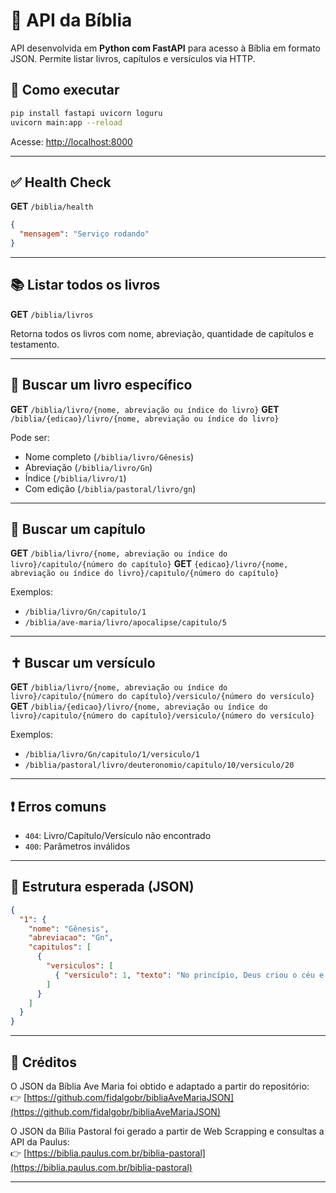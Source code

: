 # 📖 API da Bíblia

API desenvolvida em **Python com FastAPI** para acesso à Bíblia em formato JSON. Permite listar livros, capítulos e versículos via HTTP.

## 🚀 Como executar

```bash
pip install fastapi uvicorn loguru
uvicorn main:app --reload
```

Acesse: [http://localhost:8000](http://localhost:8000)

---

## ✅ Health Check

**GET** `/biblia/health`

```json
{
  "mensagem": "Serviço rodando"
}
```

---

## 📚 Listar todos os livros

**GET** `/biblia/livros`

Retorna todos os livros com nome, abreviação, quantidade de capítulos e testamento.

---

## 📖 Buscar um livro específico

**GET** `/biblia/livro/{nome, abreviação ou índice do livro}`
**GET** `/biblia/{edicao}/livro/{nome, abreviação ou índice do livro}`

Pode ser:
- Nome completo (`/biblia/livro/Gênesis`)
- Abreviação (`/biblia/livro/Gn`)
- Índice (`/biblia/livro/1`)
- Com edição (`/biblia/pastoral/livro/gn`)

---

## 📄 Buscar um capítulo

**GET** `/biblia/livro/{nome, abreviação ou índice do livro}/capitulo/{número do capítulo}`
**GET** `{edicao}/livro/{nome, abreviação ou índice do livro}/capitulo/{número do capítulo}`

Exemplos: 
- `/biblia/livro/Gn/capitulo/1`
- `/biblia/ave-maria/livro/apocalipse/capitulo/5`

---

## ✝ Buscar um versículo

**GET** `/biblia/livro/{nome, abreviação ou índice do livro}/capitulo/{número do capítulo}/versiculo/{número do versículo}`
**GET** `/biblia/{edicao}/livro/{nome, abreviação ou índice do livro}/capitulo/{número do capítulo}/versiculo/{número do versículo}`

Exemplos: 
- `/biblia/livro/Gn/capitulo/1/versiculo/1`
- `/biblia/pastoral/livro/deuteronomio/capitulo/10/versiculo/20`

---

## ❗ Erros comuns

- `404`: Livro/Capítulo/Versículo não encontrado
- `400`: Parâmetros inválidos

---

## 📁 Estrutura esperada (JSON)

```json
{
  "1": {
    "nome": "Gênesis",
    "abreviacao": "Gn",
    "capitulos": [
      {
        "versiculos": [
          { "versiculo": 1, "texto": "No princípio, Deus criou o céu e a terra." }
        ]
      }
    ]
  }
}
```

---

## 📌 Créditos

O JSON da Bíblia Ave Maria foi obtido e adaptado a partir do repositório:  
👉 [https://github.com/fidalgobr/bibliaAveMariaJSON](https://github.com/fidalgobr/bibliaAveMariaJSON)

O JSON da Bília Pastoral foi gerado a partir de Web Scrapping e consultas a API da Paulus:  
👉 [https://biblia.paulus.com.br/biblia-pastoral](https://biblia.paulus.com.br/biblia-pastoral)

---
